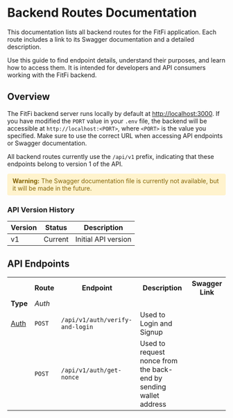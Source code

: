 # Backend Routes Documentation

This documentation lists all backend routes for the FitFi application. Each route includes a link to its Swagger documentation and a detailed description.

Use this guide to find endpoint details, understand their purposes, and learn how to access them. It is intended for developers and API consumers working with the FitFi backend.

## Overview

The FitFi backend server runs locally by default at [http://localhost:3000](http://localhost:3000). If you have modified the `PORT` value in your `.env` file, the backend will be accessible at `http://localhost:<PORT>`, where `<PORT>` is the value you specified. Make sure to use the correct URL when accessing API endpoints or Swagger documentation.

All backend routes currently use the `/api/v1` prefix, indicating that these endpoints belong to version 1 of the API.

<span style="background-color: #fff3cd; color: #856404; padding: 8px 12px; border-radius: 4px; display: block; margin-bottom: 16px;">
<strong>Warning:</strong> The Swagger documentation file is currently not available, but it will be made in the future.
</span>

### API Version History

| Version | Status  | Description         |
| ------- | ------- | ------------------- |
| v1      | Current | Initial API version |

## API Endpoints

<table>
    <tr>
        <th></th>
        <th>Route</th>
        <th>Endpoint</th>
        <th>Description</th>
        <th>Swagger Link</th>
    </tr>
    <tr>
        <td><strong>Type</strong></td>
        <td><em>Auth</em></td>
        <td></td>
        <td></td>
        <td></td>
    </tr>
    <tr>
        <td><a href="/#/./auth.md">Auth</a></td>
        <td><code>POST</code></td>
        <td><code>/api/v1/auth/verify-and-login</code></td>
        <td>Used to Login and Signup</td>
        <td><!-- Swagger link placeholder --></td>
    </tr>
    <tr>
        <td></td>
        <td><code>POST</code></td>
        <td><code>/api/v1/auth/get-nonce</code></td>
        <td>Used to request nonce from the back-end by sending wallet address</td>
        <td><!-- Swagger link placeholder --></td>
    </tr>
</table>
